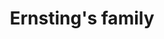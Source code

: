 ---
title: "Ernsting's family"
url: /hannover/ernstings-family-bemeroder-strasse/
shop: Kleidung
---